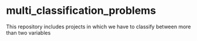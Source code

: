 # multi_classification_problems
This repository includes projects in which we have to classify between more than two variables
